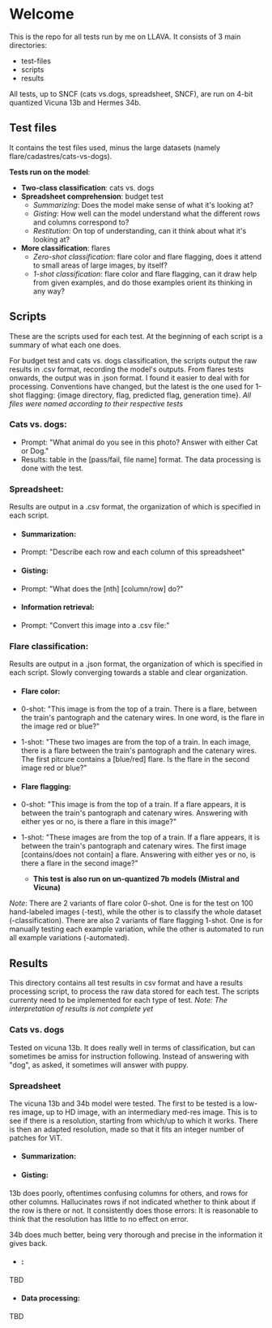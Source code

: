 # Welcome
This is the repo for all tests run by me on LLAVA. It consists of 3 main directories:
- test-files
- scripts
- results

All tests, up to SNCF (cats vs.dogs, spreadsheet, SNCF), are run on 4-bit quantized Vicuna 13b and Hermes 34b. 

## Test files
It contains the test files used, minus the large datasets (namely flare/cadastres/cats-vs-dogs).

**Tests run on the model**:
- **Two-class classification**: cats vs. dogs
- **Spreadsheet comprehension**: budget test
  - _Summarizing_: Does the model make sense of what it's looking at?
  - _Gisting_: How well can the model understand what the different rows and columns correspond to?
  - _Restitution_: On top of understanding, can it think about what it's looking at?
- **More classification**: flares
  - _Zero-shot classification_: flare color and flare flagging, does it attend to small areas of large images, by itself?
  - _1-shot classification_: flare color and flare flagging, can it draw help from given examples, and do those examples orient its thinking in any way?

## Scripts
These are the scripts used for each test. At the beginning of each script is a summary of what each one does.

For budget test and cats vs. dogs classification, the scripts output the raw results in .csv format, recording the model's outputs.
From flares tests onwards, the output was in .json format. I found it easier to deal with for processing. Conventions have changed, but the latest is the one used for 1-shot flagging: {image directory, flag, predicted flag, generation time}.
_All files were named according to their respective tests_

### Cats vs. dogs:
- Prompt: "What animal do you see in this photo? Answer with either Cat or Dog."
- Results: table in the [pass/fail, file name] format.
The data processing is done with the test.

### Spreadsheet:
Results are output in a .csv format, the organization of which is specified in each script.

- #### Summarization:
- Prompt: "Describe each row and each column of this spreadsheet"

- #### Gisting:
- Prompt: "What does the [nth] [column/row] do?"

- #### Information retrieval:
- Prompt: "Convert this image into a .csv file:"

### Flare classification:
Results are output in a .json format, the organization of which is specified in each script. Slowly converging towards a stable and clear organization.

- #### Flare color:
- 0-shot: "This image is from the top of a train. There is a flare, between the train's pantograph and the catenary wires. In one word, is the flare in the image red or blue?"
- 1-shot: "These two images are from the top of a train. In each image, there is a flare between the train's pantograph and the catenary wires. The first pitcure contains a [blue/red] flare. Is the flare in the second image red or blue?"

- #### Flare flagging:
- 0-shot: "This image is from the top of a train. If a flare appears, it is between the train's pantograph and catenary wires. Answering with either yes or no, is there a flare in this image?"
- 1-shot: "These images are from the top of a train. If a flare appears, it is between the train's pantograph and catenary wires.  The first image [contains/does not contain] a flare. Answering with either yes or no, is there a flare in the second image?"
  - **This test is also run on un-quantized 7b models (Mistral and Vicuna)**

_Note_: There are 2 variants of flare color 0-shot. One is for the test on 100 hand-labeled images (-test), while the other is to classify the whole dataset (-classification). There are also 2 variants of flare flagging 1-shot. One is for manually testing each example variation, while the other is automated to run all example variations (-automated).

## Results
This directory contains all test results in csv format and have a results processing script, to process the raw data stored for each test. The scripts currenty need to be implemented for each type of test.
_Note: The interpretation of results is not complete yet_

### Cats vs. dogs
Tested on vicuna 13b. It does really well in terms of classification, but can sometimes be amiss for instruction following. Instead of answering with "dog", as asked, it sometimes will answer with puppy.

### Spreadsheet
The vicuna 13b and 34b model were tested. The first to be tested is a low-res image, up to HD image, with an intermediary med-res image. This is to see if there is a resolution, starting from which/up to which it works. There is then an adapted resolution, made so that it fits an integer number of patches for ViT.

- #### Summarization:



- #### Gisting:
13b does poorly, oftentimes confusing columns for others, and rows for other columns. Hallucinates rows if not indicated whether to think about if the row is there or not. It consistently does those errors: It is reasonable to think that the resolution has little to no effect on error.

34b does much better, being very thorough and precise in the information it gives back.

- #### :
TBD

- #### Data processing:
TBD